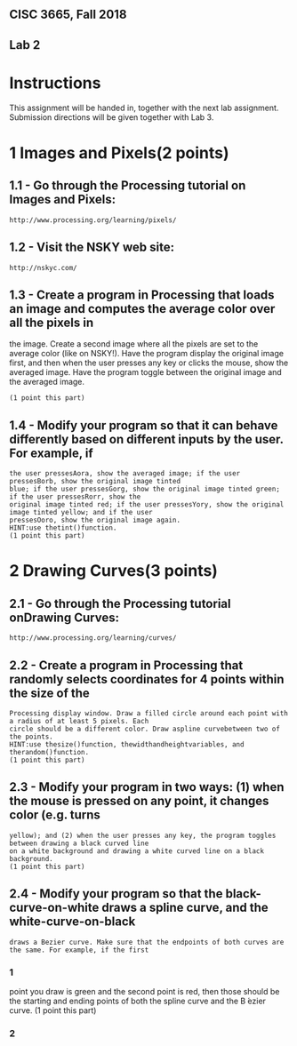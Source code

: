 ## CISC 3665, Fall 2018

## Lab 2

# Instructions

This assignment will be handed in, together with the next lab assignment. Submission directions will be given
together with Lab 3.

# 1 Images and Pixels(2 points)

## 1.1 - Go through the Processing tutorial on Images and Pixels:

```
http://www.processing.org/learning/pixels/
```
## 1.2 - Visit the NSKY web site:
```
http://nskyc.com/
```
## 1.3 - Create a program in Processing that loads an image and computes the average color over all the pixels in
the image. Create a second image where all the pixels are set to the average color (like on NSKY!). Have
the program display the original image first, and then when the user presses any key or clicks the mouse,
show the averaged image. Have the program toggle between the original image and the averaged image.
```
(1 point this part)
```
## 1.4 - Modify your program so that it can behave differently based on different inputs by the user. For example, if

```
the user pressesAora, show the averaged image; if the user pressesBorb, show the original image tinted
blue; if the user pressesGorg, show the original image tinted green; if the user pressesRorr, show the
original image tinted red; if the user pressesYory, show the original image tinted yellow; and if the user
pressesOoro, show the original image again.
HINT:use thetint()function.
(1 point this part)
```
# 2 Drawing Curves(3 points)

## 2.1 - Go through the Processing tutorial onDrawing Curves:

```
http://www.processing.org/learning/curves/
```
## 2.2 - Create a program in Processing that randomly selects coordinates for 4 points within the size of the

```
Processing display window. Draw a filled circle around each point with a radius of at least 5 pixels. Each
circle should be a different color. Draw aspline curvebetween two of the points.
HINT:use thesize()function, thewidthandheightvariables, and therandom()function.
(1 point this part)
```
## 2.3 - Modify your program in two ways: (1) when the mouse is pressed on any point, it changes color (e.g. turns

```
yellow); and (2) when the user presses any key, the program toggles between drawing a black curved line
on a white background and drawing a white curved line on a black background.
(1 point this part)
```
## 2.4 - Modify your program so that the black-curve-on-white draws a spline curve, and the white-curve-on-black

```
draws a Bezier curve. Make sure that the endpoints of both curves are the same. For example, if the first
```
### 1


point you draw is green and the second point is red, then those should be the starting and ending points of
both the spline curve and the B ́ezier curve.
(1 point this part)

### 2


